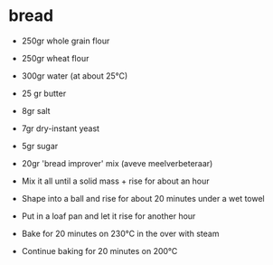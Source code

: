 # bread

* 250gr whole grain flour
* 250gr wheat flour
* 300gr water (at about 25°C)
* 25 gr butter
* 8gr salt
* 7gr dry-instant yeast
* 5gr sugar
* 20gr 'bread improver' mix (aveve meelverbeteraar)

* Mix it all until a solid mass + rise for about an hour
* Shape into a ball and rise for about 20 minutes under a wet towel
* Put in a loaf pan and let it rise for another hour
* Bake for 20 minutes on 230°C in the over with steam
* Continue baking for 20 minutes on 200°C
